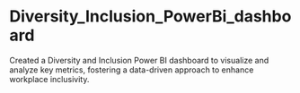 # Diversity_Inclusion_PowerBi_dashboard
Created a Diversity and Inclusion Power BI dashboard to visualize and analyze key metrics, fostering a data-driven approach to enhance workplace inclusivity.
